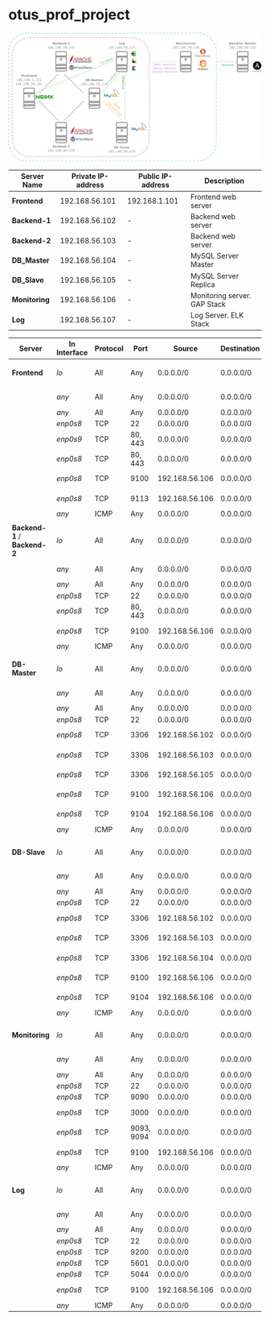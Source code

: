 # otus_prof_project

![Network map](img/network.jpg)

| Server Name    | Private IP-address | Public IP-address | Description                  |
|----------------|--------------------|-------------------|------------------------------|
| **Frontend**   | 192.168.56.101     | 192.168.1.101     | Frontend web server          |
| **Backend-1**  | 192.168.56.102     | -                 | Backend web server           |
| **Backend-2**  | 192.168.56.103     | -                 | Backend web server           |
| **DB_Master**  | 192.168.56.104     | -                 | MySQL Server Master          |
| **DB_Slave**   | 192.168.56.105     | -                 | MySQL Server Replica         |
| **Monitoring** | 192.168.56.106     | -                 | Monitoring server. GAP Stack |
| **Log**        | 192.168.56.107     | -                 | Log Server. ELK Stack        |
  

  
| Server                        | In Interface    | Protocol | Port       | Source          | Destination     | Action  | State               | Description                |
|-------------------------------|-----------------|----------|------------|-----------------|-----------------|---------|---------------------|----------------------------|
| **Frontend**                  | _lo_            | All      | Any        | 0.0.0.0/0       | 0.0.0.0/0       | Accept  |                     | Accept traffic to loopback |
|                               | _any_           | All      | Any        | 0.0.0.0/0       | 0.0.0.0/0       | Accept  | Established Related | Accepted established       |
|                               | _any_           | All      | Any        | 0.0.0.0/0       | 0.0.0.0/0       | Drop    | Invalid             | Drop invalid               |
|                               | _enp0s8_        | TCP      | 22         | 0.0.0.0/0       | 0.0.0.0/0       | Accept  | New                 | SSH                        |
|                               | _enp0s9_        | TCP      | 80, 443    | 0.0.0.0/0       | 0.0.0.0/0       | Accept  |                     | HTTP / HTTPS               |
|                               | _enp0s8_        | TCP      | 80, 443    | 0.0.0.0/0       | 0.0.0.0/0       | Accept  |                     | HTTP / HTTPS               |
|                               | _enp0s8_        | TCP      | 9100       | 192.168.56.106  | 0.0.0.0/0       | Accept  |                     | Node exporter              |
|                               | _enp0s8_        | TCP      | 9113       | 192.168.56.106  | 0.0.0.0/0       | Accept  |                     | Nginx exporter             |
|                               | _any_           | ICMP     | Any        | 0.0.0.0/0       | 0.0.0.0/0       | Accept  |                     | Accept ICMP                |
|                               |                 |          |            |                 |                 |         |                     |                            |
| **Backend-1** / **Backend-2** | _lo_            | All      | Any        | 0.0.0.0/0       | 0.0.0.0/0       | Accept  |                     | Accept traffic to loopback |
|                               | _any_           | All      | Any        | 0.0.0.0/0       | 0.0.0.0/0       | Accept  | Established Related | Accepted established       |
|                               | _any_           | All      | Any        | 0.0.0.0/0       | 0.0.0.0/0       | Drop    | Invalid             | Drop invalid               |
|                               | _enp0s8_        | TCP      | 22         | 0.0.0.0/0       | 0.0.0.0/0       | Accept  | New                 | SSH                        |
|                               | _enp0s8_        | TCP      | 80, 443    | 0.0.0.0/0       | 0.0.0.0/0       | Accept  |                     | HTTP / HTTPS               |
|                               | _enp0s8_        | TCP      | 9100       | 192.168.56.106  | 0.0.0.0/0       | Accept  |                     | Node exporter              |
|                               | _any_           | ICMP     | Any        | 0.0.0.0/0       | 0.0.0.0/0       | Accept  |                     | Accept ICMP                |
|                               |                 |          |            |                 |                 |         |                     |                            |
| **DB-Master**                 | _lo_            | All      | Any        | 0.0.0.0/0       | 0.0.0.0/0       | Accept  |                     | Accept traffic to loopback |
|                               | _any_           | All      | Any        | 0.0.0.0/0       | 0.0.0.0/0       | Accept  | Established Related | Accepted established       |
|                               | _any_           | All      | Any        | 0.0.0.0/0       | 0.0.0.0/0       | Drop    | Invalid             | Drop invalid               |
|                               | _enp0s8_        | TCP      | 22         | 0.0.0.0/0       | 0.0.0.0/0       | Accept  | New                 | SSH                        |
|                               | _enp0s8_        | TCP      | 3306       | 192.168.56.102  | 0.0.0.0/0       | Accept  |                     | MySQL for Backend-1        |
|                               | _enp0s8_        | TCP      | 3306       | 192.168.56.103  | 0.0.0.0/0       | Accept  |                     | MySQL for Backend-2        |
|                               | _enp0s8_        | TCP      | 3306       | 192.168.56.105  | 0.0.0.0/0       | Accept  |                     | MySQL for DB-Slave         |
|                               | _enp0s8_        | TCP      | 9100       | 192.168.56.106  | 0.0.0.0/0       | Accept  |                     | Node exporter              |
|                               | _enp0s8_        | TCP      | 9104       | 192.168.56.106  | 0.0.0.0/0       | Accept  |                     | MySQL exporter             |
|                               | _any_           | ICMP     | Any        | 0.0.0.0/0       | 0.0.0.0/0       | Accept  |                     | Accept ICMP                |
|                               |                 |          |            |                 |                 |         |                     |                            |
| **DB-Slave**                  | _lo_            | All      | Any        | 0.0.0.0/0       | 0.0.0.0/0       | Accept  |                     | Accept traffic to loopback |
|                               | _any_           | All      | Any        | 0.0.0.0/0       | 0.0.0.0/0       | Accept  | Established Related | Accepted established       |
|                               | _any_           | All      | Any        | 0.0.0.0/0       | 0.0.0.0/0       | Drop    | Invalid             | Drop invalid               |
|                               | _enp0s8_        | TCP      | 22         | 0.0.0.0/0       | 0.0.0.0/0       | Accept  | New                 | SSH                        |
|                               | _enp0s8_        | TCP      | 3306       | 192.168.56.102  | 0.0.0.0/0       | Accept  |                     | MySQL for Backend-1        |
|                               | _enp0s8_        | TCP      | 3306       | 192.168.56.103  | 0.0.0.0/0       | Accept  |                     | MySQL for Backend-2        |
|                               | _enp0s8_        | TCP      | 3306       | 192.168.56.104  | 0.0.0.0/0       | Accept  |                     | MySQL for DB-Master        |
|                               | _enp0s8_        | TCP      | 9100       | 192.168.56.106  | 0.0.0.0/0       | Accept  |                     | Node exporter              |
|                               | _enp0s8_        | TCP      | 9104       | 192.168.56.106  | 0.0.0.0/0       | Accept  |                     | MySQL exporter             |
|                               | _any_           | ICMP     | Any        | 0.0.0.0/0       | 0.0.0.0/0       | Accept  |                     | Accept ICMP                |
|                               |                 |          |            |                 |                 |         |                     |                            |
| **Monitoring**                | _lo_            | All      | Any        | 0.0.0.0/0       | 0.0.0.0/0       | Accept  |                     | Accept traffic to loopback |
|                               | _any_           | All      | Any        | 0.0.0.0/0       | 0.0.0.0/0       | Accept  | Established Related | Accepted established       |
|                               | _any_           | All      | Any        | 0.0.0.0/0       | 0.0.0.0/0       | Drop    | Invalid             | Drop invalid               |
|                               | _enp0s8_        | TCP      | 22         | 0.0.0.0/0       | 0.0.0.0/0       | Accept  | New                 | SSH                        |
|                               | _enp0s8_        | TCP      | 9090       | 0.0.0.0/0       | 0.0.0.0/0       | Accept  |                     | Prometheus                 |
|                               | _enp0s8_        | TCP      | 3000       | 0.0.0.0/0       | 0.0.0.0/0       | Accept  |                     | Grafana Server             |
|                               | _enp0s8_        | TCP      | 9093, 9094 | 0.0.0.0/0       | 0.0.0.0/0       | Accept  |                     | Alertmanager               |
|                               | _enp0s8_        | TCP      | 9100       | 192.168.56.106  | 0.0.0.0/0       | Accept  |                     | Node exporter              |
|                               | _any_           | ICMP     | Any        | 0.0.0.0/0       | 0.0.0.0/0       | Accept  |                     | Accept ICMP                |
|                               |                 |          |            |                 |                 |         |                     |                            |
| **Log**                       | _lo_            | All      | Any        | 0.0.0.0/0       | 0.0.0.0/0       | Accept  |                     | Accept traffic to loopback |
|                               | _any_           | All      | Any        | 0.0.0.0/0       | 0.0.0.0/0       | Accept  | Established Related | Accepted established       |
|                               | _any_           | All      | Any        | 0.0.0.0/0       | 0.0.0.0/0       | Drop    | Invalid             | Drop invalid               |
|                               | _enp0s8_        | TCP      | 22         | 0.0.0.0/0       | 0.0.0.0/0       | Accept  | New                 | SSH                        |
|                               | _enp0s8_        | TCP      | 9200       | 0.0.0.0/0       | 0.0.0.0/0       | Accept  |                     | Elasticsearch              |
|                               | _enp0s8_        | TCP      | 5601       | 0.0.0.0/0       | 0.0.0.0/0       | Accept  |                     | Kibana                     |
|                               | _enp0s8_        | TCP      | 5044       | 0.0.0.0/0       | 0.0.0.0/0       | Accept  |                     | Logstash                   |
|                               | _enp0s8_        | TCP      | 9100       | 192.168.56.106  | 0.0.0.0/0       | Accept  |                     | Node exporter              |
|                               | _any_           | ICMP     | Any        | 0.0.0.0/0       | 0.0.0.0/0       | Accept  |                     | Accept ICMP                |



























